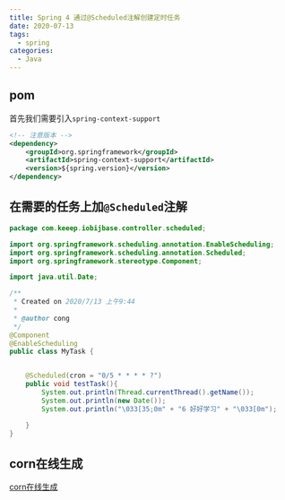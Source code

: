 ```yaml
---
title: Spring 4 通过@Scheduled注解创建定时任务
date: 2020-07-13
tags:
  - spring
categories:
  - Java
---
```


## pom

首先我们需要引入`spring-context-support`

```xml
<!-- 注意版本 -->
<dependency>
    <groupId>org.springframework</groupId>
    <artifactId>spring-context-support</artifactId>
    <version>${spring.version}</version>
</dependency>
```

## 在需要的任务上加`@Scheduled`注解

```java
package com.keeep.iobijbase.controller.scheduled;

import org.springframework.scheduling.annotation.EnableScheduling;
import org.springframework.scheduling.annotation.Scheduled;
import org.springframework.stereotype.Component;

import java.util.Date;

/**
 * Created on 2020/7/13 上午9:44
 *
 * @author cong
 */
@Component
@EnableScheduling
public class MyTask {


    @Scheduled(cron = "0/5 * * * * ?")
    public void testTask(){
        System.out.println(Thread.currentThread().getName());
        System.out.println(new Date());
        System.out.println("\033[35;0m" + "6 好好学习" + "\033[0m");

    }
}
```

## corn在线生成

[corn在线生成](https://cron.qqe2.com/)